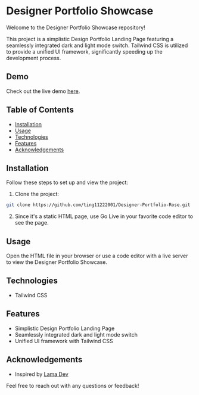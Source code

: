 # Designer Portfolio Showcase

Welcome to the Designer Portfolio Showcase repository! 

This project is a simplistic Design Portfolio Landing Page featuring a seamlessly integrated dark and light mode switch. Tailwind CSS is utilized to provide a unified UI framework, significantly speeding up the development process.

## Demo

Check out the live demo [here](https://ting11222001.github.io/Designer-Portfolio-Rose/).

## Table of Contents

- [Installation](#installation)
- [Usage](#usage)
- [Technologies](#technologies)
- [Features](#features)
- [Acknowledgements](#acknowledgements)

## Installation

Follow these steps to set up and view the project:

1. Clone the project:

```bash
git clone https://github.com/ting11222001/Designer-Portfolio-Rose.git
```

2. Since it's a static HTML page, use Go Live in your favorite code editor to see the page.

## Usage

Open the HTML file in your browser or use a code editor with a live server to view the Designer Portfolio Showcase.

## Technologies

- Tailwind CSS

## Features

- Simplistic Design Portfolio Landing Page
- Seamlessly integrated dark and light mode switch
- Unified UI framework with Tailwind CSS

## Acknowledgements

- Inspired by [Lama Dev](https://github.com/safak/youtube2022/tree/tailwind-portfolio)

Feel free to reach out with any questions or feedback!